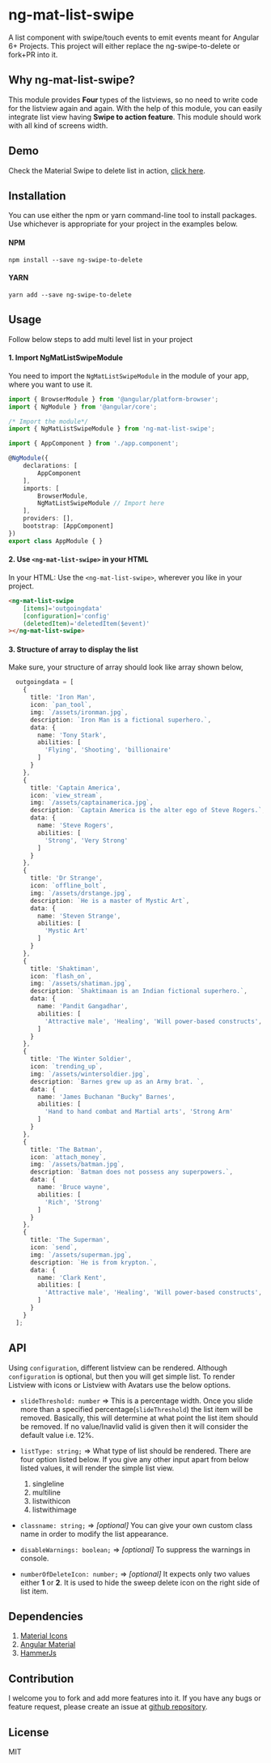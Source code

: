 # ng-mat-list-swipe

A list component with swipe/touch events to emit events meant for Angular 6+ Projects. This project will either replace the ng-swipe-to-delete or fork+PR into it.

## Why ng-mat-list-swipe?

This module provides **Four** types of the listviews, so no need to write code for the listview again and again. With the help of this module, you can easily integrate list view having **Swipe to action feature**. This module should work with all kind of screens width.

## Demo

Check the Material Swipe to delete list in action, [click here](http://plugins.codershood.info/#/plugins/ngstd-plugin).

## Installation
You can use either the npm or yarn command-line tool to install packages. Use whichever is appropriate for your project in the examples below.

#### NPM
```  
npm install --save ng-swipe-to-delete
```
        
#### YARN
```          
yarn add --save ng-swipe-to-delete
```
        
## Usage
Follow below steps to add multi level list in your project

#### 1. Import NgMatListSwipeModule

You need to import the ```NgMatListSwipeModule``` in the module of your app, where you want to use it.

```typescript        
import { BrowserModule } from '@angular/platform-browser';
import { NgModule } from '@angular/core';

/* Import the module*/
import { NgMatListSwipeModule } from 'ng-mat-list-swipe';

import { AppComponent } from './app.component';

@NgModule({
    declarations: [
        AppComponent
    ],
    imports: [
        BrowserModule,
        NgMatListSwipeModule // Import here
    ],
    providers: [],
    bootstrap: [AppComponent]
})
export class AppModule { }
```  

        
#### 2. Use ```<ng-mat-list-swipe>``` in your HTML

In your HTML: Use the ```<ng-mat-list-swipe>```, wherever you like in your project.

```html        
<ng-mat-list-swipe
    [items]='outgoingdata' 
    [configuration]='config'
    (deletedItem)='deletedItem($event)'
></ng-mat-list-swipe>
```
        
#### 3. Structure of array to display the list

Make sure, your structure of array should look like array shown below,     
```typescript
  outgoingdata = [
    {
      title: 'Iron Man',
      icon: `pan_tool`,
      img: `/assets/ironman.jpg`,
      description: `Iron Man is a fictional superhero.`,
      data: {
        name: 'Tony Stark',
        abilities: [
          'Flying', 'Shooting', 'billionaire'
        ]
      }
    },
    {
      title: 'Captain America',
      icon: `view_stream`,
      img: `/assets/captainamerica.jpg`,
      description: `Captain America is the alter ego of Steve Rogers.`,
      data: {
        name: 'Steve Rogers',
        abilities: [
          'Strong', 'Very Strong'
        ]
      }
    },
    {
      title: 'Dr Strange',
      icon: `offline_bolt`,
      img: `/assets/drstange.jpg`,
      description: `He is a master of Mystic Art`,
      data: {
        name: 'Steven Strange',
        abilities: [
          'Mystic Art'
        ]
      }
    },
    {
      title: 'Shaktiman',
      icon: `flash_on`,
      img: `/assets/shatiman.jpg`,
      description: `Shaktimaan is an Indian fictional superhero.`,
      data: {
        name: 'Pandit Gangadhar',
        abilities: [
          'Attractive male', 'Healing', 'Will power-based constructs', 'Flying'
        ]
      }
    },
    {
      title: 'The Winter Soldier',
      icon: `trending_up`,
      img: `/assets/wintersoldier.jpg`,
      description: `Barnes grew up as an Army brat. `,
      data: {
        name: 'James Buchanan "Bucky" Barnes',
        abilities: [
          'Hand to hand combat and Martial arts', 'Strong Arm'
        ]
      }
    },
    {
      title: 'The Batman',
      icon: `attach_money`,
      img: `/assets/batman.jpg`,
      description: `Batman does not possess any superpowers.`,
      data: {
        name: 'Bruce wayne',
        abilities: [
          'Rich', 'Strong'
        ]
      }
    },
    {
      title: 'The Superman',
      icon: `send`,
      img: `/assets/superman.jpg`,
      description: `He is from krypton.`,
      data: {
        name: 'Clark Kent',
        abilities: [
          'Attractive male', 'Healing', 'Will power-based constructs', 'Flying'
        ]
      }
    }
  ];
```
        
## API
Using ```configuration```, different listview can be rendered. Although ```configuration``` is optional, but then you will get simple list.
To render Listview with icons or Listview with Avatars use the below options.
* ```slideThreshold: number``` => This is a percentage width. Once you slide more than a specified percentage(```slideThreshold```)  the list item will be removed. Basically, this will determine at what point the list item should be removed. If no value/Inavlid valid is given then it will consider the default value i.e. 12%.
* ```listType: string;``` => What type of list should be rendered. There are four option listed below. If you give any other input apart from below listed values, it will render the simple list view.
    1. singleline
    2. multiline
    3. listwithicon
    4. listwithimage

* ```classname: string;``` => *[optional]* You can give your own custom class name in order to modify the list appearance. 
* ```disableWarnings: boolean;``` => *[optional]* To suppress the warnings in console.
* ```numberOfDeleteIcon: number;``` => *[optional]* It expects only two values either **1** or **2**. It is used to hide the sweep delete icon on the right side of list item.

        
## Dependencies
1. [Material Icons](https://material.io/tools/icons/?style=baseline)
2. [Angular Material](https://material.angular.io)
3. [HammerJs](https://hammerjs.github.io/)

## Contribution

I welcome you to fork and add more features into it. If you have any bugs or feature request, please create an issue at [github repository](https://github.com/ShankyTiwari/ng-swipe-to-delete/issues).

## License

MIT

